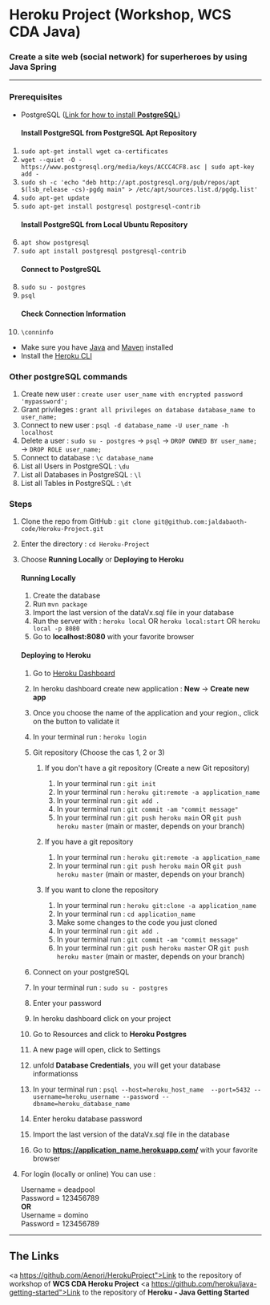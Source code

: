 <h1>Heroku Project (Workshop, WCS CDA Java)</h1>

### Create a site web (social network) for superheroes by using Java Spring


---

### Prerequisites

* PostgreSQL (<a href="https://phoenixnap.com/kb/how-to-install-postgresql-on-ubuntu">Link for how to install <b>PostgreSQL</b></a>)
    #### Install PostgreSQL from PostgreSQL Apt Repository
1. `sudo apt-get install wget ca-certificates`
2. `wget --quiet -O - https://www.postgresql.org/media/keys/ACCC4CF8.asc | sudo apt-key add -`
3. `sudo sh -c 'echo "deb http://apt.postgresql.org/pub/repos/apt $(lsb_release -cs)-pgdg main" > /etc/apt/sources.list.d/pgdg.list'`
4. `sudo apt-get update`
5. `sudo apt-get install postgresql postgresql-contrib`
   #### Install PostgreSQL from Local Ubuntu Repository
6. `apt show postgresql`
7. `sudo apt install postgresql postgresql-contrib`
   #### Connect to PostgreSQL
8. `sudo su - postgres`
9. `psql`
   #### Check Connection Information
10. `\conninfo`
* Make sure you have <a href="https://www.oracle.com/java/technologies/downloads/">Java</a> and <a href="https://maven.apache.org/install.html">Maven</a> installed
* Install the <a href="https://github.com/RaphaelBS-WCS/Cerebook">Heroku CLI</a>

### Other postgreSQL commands
1. Create new user : `create user user_name with encrypted password 'mypassword';`
2. Grant privileges : `grant all privileges on database database_name to user_name;`
3. Connect to new user : `psql -d database_name -U user_name -h localhost`
4. Delete a user : `sudo su - postgres` -> `psql` -> `DROP OWNED BY user_name;` -> `DROP ROLE user_name;`
5. Connect to database : `\c database_name`
6. List all Users in PostgreSQL : `\du`
7. List all Databases in PostgreSQL : `\l`
8. List all Tables in PostgreSQL : `\dt`

### Steps

1. Clone the repo from GitHub : `git clone git@github.com:jaldabaoth-code/Heroku-Project.git`
2. Enter the directory : `cd Heroku-Project`
3. Choose <b>Running Locally</b> or <b>Deploying to Heroku</b>

   #### Running Locally
   1. Create the database
   2. Run `mvn package`
   3. Import the last version of the dataVx.sql file in your database
   4. Run the server with : `heroku local` OR `heroku local:start` OR `heroku local -p 8080`
   5. Go to <b>localhost:8080</b> with your favorite browser

   #### Deploying to Heroku
   1. Go to <a href="https://dashboard.heroku.com/apps">Heroku Dashboard</a>
   2. In heroku dashboard create new application : <b>New</b> -> <b>Create new app</b>
   3. Once you choose the name of the application and your region., click on the button to validate it
   4. In your terminal run : `heroku login`
   5. Git repository (Choose the cas 1, 2 or 3)
      1. If you don't have a git repository (Create a new Git repository)
         1. In your terminal run : `git init`
         2. In your terminal run : `heroku git:remote -a application_name`
         3. In your terminal run : `git add .`
         4. In your terminal run : `git commit -am "commit message"`
         5. In your terminal run : `git push heroku main` OR `git push heroku master` (main or master, depends on your branch)

      2. If you have a git repository
         1. In your terminal run : `heroku git:remote -a application_name`
         2. In your terminal run : `git push heroku main` OR `git push heroku master` (main or master, depends on your branch)

      3. If you want to clone the repository
         1. In your terminal run : `heroku git:clone -a application_name`
         2. In your terminal run : `cd application_name`
         3. Make some changes to the code you just cloned
         4. In your terminal run : `git add .`
         5. In your terminal run : `git commit -am "commit message"`
         6. In your terminal run : `git push heroku master` OR `git push heroku master` (main or master, depends on your branch)

   6.  Connect on your postgreSQL
      1. In your terminal run : `sudo su - postgres`
      2. Enter your password
      3. In heroku dashboard click on your project
      4. Go to Resources and click to <b>Heroku Postgres</b>
      5. A new page will open, click to Settings 
      6. unfold <b>Database Credentials</b>, you will get your database informationss
      7. In your terminal run : `psql --host=heroku_host_name  --port=5432 --username=heroku_username --password --dbname=heroku_database_name`
      8. Enter heroku database password

   7. Import the last version of the dataVx.sql file in the database
   8. Go to <b>https://application_name.herokuapp.com/</b> with your favorite browser

4. For login (locally or online) You can use :

    Username = deadpool<br/>
    Password = 123456789<br/>
    <b>OR</b><br/>
    Username = domino<br/>
    Password = 123456789<br/>

---

## The Links

<a https://github.com/Aenori/HerokuProject">Link to the repository of workshop of <b>WCS CDA Heroku Project</b></a>
<a https://github.com/heroku/java-getting-started">Link to the repository of <b>Heroku - Java Getting Started</b></a>
